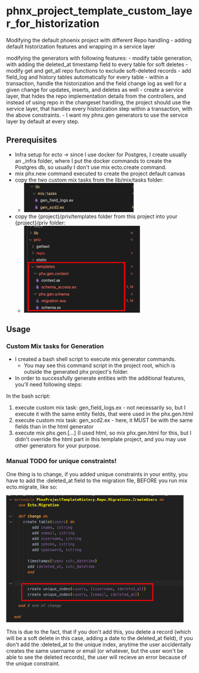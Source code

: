 # phnx_project_template_custom_layer_for_historization
Modifying the default phoenix project with different Repo handling - adding default historization features and wrapping in a service layer

modifying the generators with following features:
	- modify table generation, with adding the deleted_at timestamp field to every table for soft deletes
	- modify get and get_all repo functions to exclude soft-deleted records
	- add field_log and history tables automatically for every table
	- within a transaction, handle the historization and the field change log as well for a given change for updates, inserts, and deletes as well
	- create a service layer, that hides the repo implementation details from the controllers, and instead of using repo in the changeset handling, the project should use the service layer, that handles every historization step within a transaction, with the above constraints.
	- I want my phnx.gen generators to use the service layer by default at every step.


## Prerequisites

- Infra setup for ecto -> since I use docker for Postgres, I create usually an _infra folder, where I put the docker commands to create the Postgres db, so usually I don't use mix ecto.create command.
- mix phx.new command executed to create the project default canvas
- copy the two custom mix tasks from the lib/mix/tasks folder:
  - ![custom_mix_tasks](./readme_assets/custom_mix_tasks.png)
- copy the {project}/priv/templates folder from this project into your {project}/priv folder:
  - ![templates](./readme_assets/templates.png)


## Usage

### Custom Mix tasks for Generation

- I created a bash shell script to execute mix generator commands.
  - You may see this command script in the project root, which is outside the generated phx project's folder.
- In order to successfully generate entities with the additional features, you'll need following steps:

In the bash script:

1. execute custom mix task: gen_field_logs.ex - not necessarily so, but I execute it with the same entity fields, that were used in the phx.gen.html
2. execute custom mix task: gen_scd2.ex - here, it MUST be with the same fields than in the html generator
3. execute mix phx.gen.[...] (I used html, so mix phx.gen.html for this, but I didn't override the html part in this template project, and you may use other generators for your purpose.

### Manual TODO for unique constraints!

One thing is to change, if you added unique constraints in your entity, you have to add the :deleted_at field to the migration file, BEFORE you run mix ecto.migrate, like so:

![unique_index_manual change](./readme_assets/unique_index_manual_change.png)

This is due to the fact, that if you don't add this, you delete a record (which will be a soft delete in this case, adding a date to the deleted_at field), if you don't add the :deleted_at to the unique index, anytime the user accidentally creates the same username or email (or whatever, but the user won't be able to see the deleted records), the user will recieve an error because of the unique constraint.

